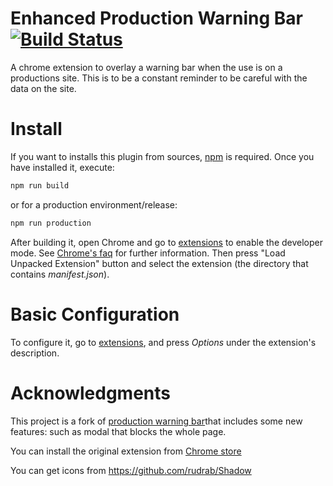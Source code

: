 Enhanced Production Warning Bar [![Build Status](https://travis-ci.org/tarkil/Enhanced-Production-Warning-Bar.svg?branch=master)](https://travis-ci.org/tarkil/Enhanced-Production-Warning-Bar)
====================================================================================================================

A chrome extension to overlay a warning bar when the use is on a productions site. This is to be a constant reminder to be careful with the data on the site.

Install
=======

If you want to installs this plugin from sources, [npm](https://www.npmjs.com/) is required. Once you have installed it, execute:
```bash
npm run build
```

or for a production environment/release:

```bash
npm run production
```

After building it, open Chrome and go to [extensions](chrome://extensions/) to enable the developer mode. See [Chrome's faq](https://developer.chrome.com/extensions/faq#faq-dev-01) for further information.
Then press "Load Unpacked Extension" button and select the extension (the directory that contains _manifest.json_).

Basic Configuration
===================

To configure it, go to [extensions](chrome://extensions/), and press _Options_ under the extension's description. 


Acknowledgments
===============

This project is a fork of [production warning bar](https://github.com/ericvpeters/production-warning-bar)that includes some new features: such as modal that blocks the whole page.

You can install the original extension from  [Chrome store](https://chrome.google.com/webstore/detail/jdgjpoeggllpkbdjpfipmcifjgjeblpe/publish-delayed?hl=en&gl=US)

You can get icons from https://github.com/rudrab/Shadow
